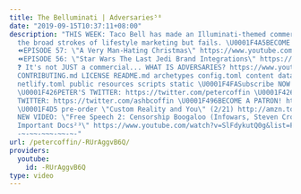 ```yaml
---
title: The Belluminati | Adversaries⁵⁸
date: "2019-09-15T10:37:11+08:00"
description: "THIS WEEK: Taco Bell has made an Illuminati-themed commercial. It follows
  the broad strokes of lifestyle marketing but fails. \U0001F4A5BECOME A PATRON: http://patreon.com/petercoffin
  ⏪EPISODE 57: \"A Very Man-Hating Christmas\" https://www.youtube.com/watch?v=VlYuSlExXPk&list=PL9oHQnEByWyXeSTT3Vm3oyTR-e3Tg0Vj0
  ⏪EPISODE 56: \"Star Wars The Last Jedi Brand Integrations\" https://www.youtube.com/watch?v=f1IEG2yjz6c&list=PL9oHQnEByWyXeSTT3Vm3oyTR-e3Tg0Vj0
  ❓ It's not JUST a commercial... WHAT IS ADVERSARIES? https://www.youtube.com/watch?v=eiyOLXfOin4&index=3&list=PL9oHQnEByWyXeSTT3Vm3oyTR-e3Tg0Vj0
  CONTRIBUTING.md LICENSE README.md archetypes config.toml content data i18n layouts
  netlify.toml public resources scripts static \U0001F4FASubscribe NOW! http://petercoff.in/subscribe
  \U0001F426PETER'S TWITTER: https://twitter.com/petercoffin \U0001F426ASHLEIGH'S
  TWITTER: https://twitter.com/ashbcoffin \U0001F496BECOME A PATRON! http://patreon.com/petercoffin
  \U0001F4D5 pre-order \"Custom Reality and You\" (2/21) http://amzn.to/2FEsqJR -~-~~-~~~-~~-~-
  NEW VIDEO: \"Free Speech 2: Censorship Boogaloo (Infowars, Steven Crowder) | Very
  Important Docs²³\" https://www.youtube.com/watch?v=SlFdykutQ0g&list=PL9oHQnEByWyXObkJN9YYQS9hxBjpN8RLG
  -~-~~-~~~-~~-~-"
url: /petercoffin/-RUrAggvB6Q/
providers:
  youtube:
    id: -RUrAggvB6Q
type: video
---
```

